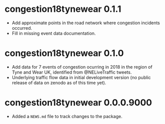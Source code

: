 # congestion18tynewear 0.1.1

* Add approximate points in the road network where congestion 
incidents occurred.
* Fill in missing event data documentation.

# congestion18tynewear 0.1.0

* Add data for 7 events of congestion ocurring in 2018 in the region
of Tyne and Wear UK, identified from @NELiveTraffic tweets.
* Underlying traffic flow data in initial development version (no public
release of data on zenodo as of this time yet).

# congestion18tynewear 0.0.0.9000

* Added a `NEWS.md` file to track changes to the package.
